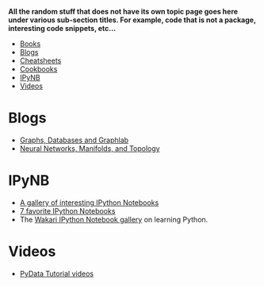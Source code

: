 **All the random stuff that does not have its own topic page goes here under various sub-section titles. For example, code that is not a package, interesting code snippets, etc...**

* [Books](#books)
* [Blogs](#blogs)
* [Cheatsheets](#cheatsheets)
* [Cookbooks](#cookbooks)
* [IPyNB](#ipynb)
* [Videos](#Videos)

# Blogs
* [Graphs, Databases and Graphlab](http://bugra.github.io/work/notes/2014-04-06/graphs-databases-and-graphlab/)
* [Neural Networks, Manifolds, and Topology](http://colah.github.io/posts/2014-03-NN-Manifolds-Topology/)

# IPyNB
* [A gallery of interesting IPython Notebooks](https://github.com/ipython/ipython/wiki/A-gallery-of-interesting-IPython-Notebooks)
* [7 favorite IPython Notebooks](http://beautifuldata.net/2014/03/datalicious-notebookmania-my-favorite-7-ipython-notebooks/)
* The [Wakari IPython Notebook gallery](https://www.wakari.io/gallery) on learning Python.

# Videos
* [PyData Tutorial videos](http://vimeo.com/channels/612789)
